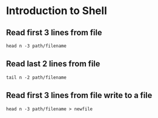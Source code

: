 # Introduction to Shell

## Read first 3 lines from file

```head n -3 path/filename```

## Read last 2 lines from file

```tail n -2 path/filename```

## Read first 3 lines from file write to a file

```head n -3 path/filename > newfile```